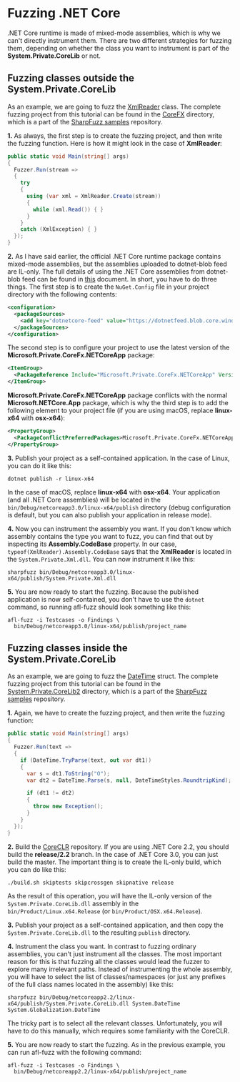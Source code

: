 # Fuzzing .NET Core

.NET Core runtime is made of mixed-mode assemblies, which is
why we can't directly instrument them. There are two different
strategies for fuzzing them, depending on whether the class
you want to instrument is part of the **System.Private.CoreLib**
or not.

## Fuzzing classes outside the System.Private.CoreLib

As an example, we are going to fuzz the [XmlReader] class.
The complete fuzzing project from this tutorial can be found
in the [CoreFX] directory, which is a part of the [SharpFuzz
samples] repository.

**1.** As always, the first step is to create the fuzzing
project, and then write the fuzzing function. Here is how
it might look in the case of **XmlReader**:

```csharp
public static void Main(string[] args)
{
  Fuzzer.Run(stream =>
  {
    try
    {
      using (var xml = XmlReader.Create(stream))
      {
        while (xml.Read()) { }
      }
    }
    catch (XmlException) { }
  });
}
```

**2.** As I have said earlier, the official .NET Core runtime
package contains mixed-mode assemblies, but the assemblies
uploaded to dotnet-blob feed are IL-only. The full details of using
the .NET Core assemblies from dotnet-blob feed can be found in [this]
document. In short, you have to do three things. The first step
is to create the ```NuGet.Config``` file in your project directory
with the following contents:

```xml
<configuration>
  <packageSources>
    <add key="dotnetcore-feed" value="https://dotnetfeed.blob.core.windows.net/dotnet-core/index.json" />
  </packageSources>
</configuration>
```

The second step is to configure your project to use
the latest version of the **Microsoft.Private.CoreFx.NETCoreApp**
package:

```xml
<ItemGroup>
  <PackageReference Include="Microsoft.Private.CoreFx.NETCoreApp" Version="4.6.0-preview6.19268.5" />
</ItemGroup>
```

**Microsoft.Private.CoreFx.NETCoreApp** package conflicts with the
normal **Microsoft.NETCore.App** package, which is why the third
step is to add the following element to your project file (if
you are using macOS, replace **linux-x64** with **osx-x64**):

```xml
<PropertyGroup>
  <PackageConflictPreferredPackages>Microsoft.Private.CoreFx.NETCoreApp;runtime.linux-x64.Microsoft.Private.CoreFx.NETCoreApp;$(PackageConflictPreferredPackages)</PackageConflictPreferredPackages>
</PropertyGroup>
```

**3.** Publish your project as a self-contained application. In the
case of Linux, you can do it like this:

```shell
dotnet publish -r linux-x64
```

In the case of macOS, replace **linux-x64** with **osx-x64**. Your
application (and all .NET Core assemblies) will be located in the
```bin/Debug/netcoreapp3.0/linux-x64/publish``` directory (debug
configuration is default, but you can also publish your application
in release mode).

**4.** Now you can instrument the assembly you want. If you don't
know which assembly contains the type you want to fuzz, you can find
that out by inspecting its **Assembly.CodeBase** property. In our case,
```typeof(XmlReader).Assembly.CodeBase``` says that the **XmlReader**
is located in the ```System.Private.Xml.dll```. You can now instrument
it like this:

```shell
sharpfuzz bin/Debug/netcoreapp3.0/linux-x64/publish/System.Private.Xml.dll
```

**5.** You are now ready to start the fuzzing. Because the
published application is now self-contained, you don't have
to use the ```dotnet``` command, so running afl-fuzz should
look something like this:

```shell
afl-fuzz -i Testcases -o Findings \
  bin/Debug/netcoreapp3.0/linux-x64/publish/project_name
```

[XmlReader]: https://docs.microsoft.com/en-us/dotnet/api/system.xml.xmlreader?view=netcore-3.0
[CoreFX]: https://github.com/Metalnem/sharpfuzz-samples/tree/master/CoreFX
[SharpFuzz samples]: https://github.com/Metalnem/sharpfuzz-samples
[this]: https://github.com/dotnet/corefx/blob/master/Documentation/project-docs/dogfooding.md

## Fuzzing classes inside the System.Private.CoreLib

As an example, we are going to fuzz the [DateTime] struct.
The complete fuzzing project from this tutorial can be found
in the [System.Private.CoreLib2] directory, which is a part of
the [SharpFuzz samples] repository.

**1.** Again, we have to create the fuzzing project, and then
write the fuzzing function:

```csharp
public static void Main(string[] args)
{
  Fuzzer.Run(text =>
  {
    if (DateTime.TryParse(text, out var dt1))
    {
      var s = dt1.ToString("O");
      var dt2 = DateTime.Parse(s, null, DateTimeStyles.RoundtripKind);

      if (dt1 != dt2)
      {
        throw new Exception();
      }
    }
  });
}
```

**2.** Build the [CoreCLR] repository. If you are using .NET Core 2.2,
you should build the **release/2.2** branch. In the case of .NET Core
3.0, you can just build the master. The important thing is to create
the IL-only build, which you can do like this:

```shell
./build.sh skiptests skipcrossgen skipnative release
```

As the result of this operation, you will have the IL-only version
of the ```System.Private.CoreLib.dll``` assembly in the
```bin/Product/Linux.x64.Release``` (or ```bin/Product/OSX.x64.Release```).

**3.** Publish your project as a self-contained application,
and then copy the ```System.Private.CoreLib.dll``` to the
resulting ```publish``` directory.

**4.** Instrument the class you want. In contrast to fuzzing
ordinary assemblies, you can't just instrument all the classes.
The most important reason for this is that fuzzing all the
classes would lead the fuzzer to explore many irrelevant paths.
Instead of instrumenting the whole assembly, you will have to
select the list of classes/namespaces (or just any prefixes
of the full class names located in the assembly) like this:

```shell
sharpfuzz bin/Debug/netcoreapp2.2/linux-x64/publish/System.Private.CoreLib.dll System.DateTime System.Globalization.DateTime
```

The tricky part is to select all the relevant classes.
Unfortunately, you will have to do this manually, which
requires some familiarity with the CoreCLR.

**5.** You are now ready to start the fuzzing. As in the previous
example, you can run afl-fuzz with the following command:

```shell
afl-fuzz -i Testcases -o Findings \
  bin/Debug/netcoreapp2.2/linux-x64/publish/project_name
```

[DateTime]: https://docs.microsoft.com/en-us/dotnet/api/system.datetime?view=netcore-2.2
[System.Private.CoreLib2]: https://github.com/Metalnem/sharpfuzz-samples/tree/master/System.Private.CoreLib2
[SharpFuzz samples]: https://github.com/Metalnem/sharpfuzz-samples
[CoreCLR]: https://github.com/dotnet/coreclr
